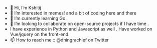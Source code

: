 - 👋 Hi, I’m Kshitij
- 👀 I’m interested in memes! and a bit of coding here and there 
- 🌱 I’m currently learning Go.
- 💞️ I’m looking to collaborate on open-source projects if I have time . 
-    I have experience in Python and Javascript as well . Have worked on Vue/jquery on the front-end.
- 📫 How to reach me :: @dhingrachief on Twitter
